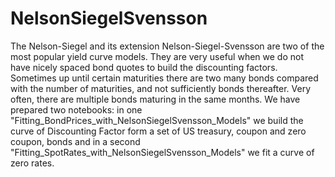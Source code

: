 # NelsonSiegelSvensson
The Nelson-Siegel and its extension Nelson-Siegel-Svensson are two of the most popular yield curve models. They are very useful when we do not have nicely spaced bond quotes to build the discounting factors. Sometimes up until certain maturities there are two many bonds compared with the number of maturities, and not sufficiently bonds thereafter. Very often, there are multiple bonds maturing in the same months. We have prepared two notebooks: in one "Fitting_BondPrices_with_NelsonSiegelSvensson_Models" we build the curve of Discounting Factor form a set of US treasury, coupon and zero coupon, bonds and in a second "Fitting_SpotRates_with_NelsonSiegelSvensson_Models" we fit a curve of zero rates. 
